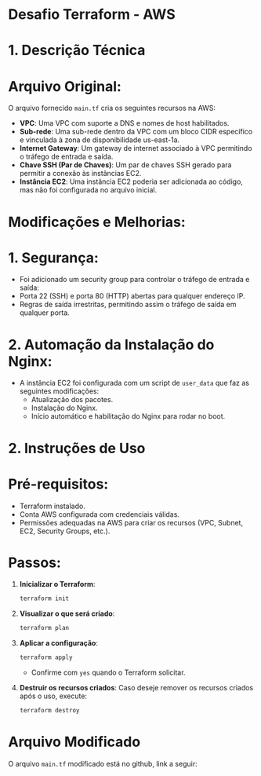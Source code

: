 
# Desafio Terraform - AWS

# 1. Descrição Técnica

# Arquivo Original:
O arquivo fornecido `main.tf` cria os seguintes recursos na AWS:

- **VPC**: Uma VPC com suporte a DNS e nomes de host habilitados.
- **Sub-rede**: Uma sub-rede dentro da VPC com um bloco CIDR específico e vinculada à zona de disponibilidade us-east-1a.
- **Internet Gateway**: Um gateway de internet associado à VPC permitindo o tráfego de entrada e saída.
- **Chave SSH (Par de Chaves)**: Um par de chaves SSH gerado para permitir a conexão às instâncias EC2.
- **Instância EC2**: Uma instância EC2 poderia ser adicionada ao código, mas não foi configurada no arquivo inicial.

# Modificações e Melhorias:

# 1. Segurança:
  - Foi adicionado um security group para controlar o tráfego de entrada e saída:
  - Porta 22 (SSH) e porta 80 (HTTP) abertas para qualquer endereço IP.
  - Regras de saída irrestritas, permitindo assim o tráfego de saída em qualquer porta.

# 2. Automação da Instalação do Nginx:
- A instância EC2 foi configurada com um script de `user_data` que faz as seguintes modificações: 
  - Atualização dos pacotes.
  - Instalação do Nginx.
  - Início automático e habilitação do Nginx para rodar no boot.

# 2. Instruções de Uso

# Pré-requisitos:
- Terraform instalado.
- Conta AWS configurada com credenciais válidas.
- Permissões adequadas na AWS para criar os recursos (VPC, Subnet, EC2, Security Groups, etc.).

# Passos:

1. **Inicializar o Terraform**:
   ```bash
   terraform init
   ```

2. **Visualizar o que será criado**:
   ```bash
   terraform plan
   ```

3. **Aplicar a configuração**:
   ```bash
   terraform apply
   ```
   - Confirme com `yes` quando o Terraform solicitar.

4. **Destruir os recursos criados**:
   Caso deseje remover os recursos criados após o uso, execute:
   ```bash
   terraform destroy
   ```

# Arquivo Modificado
O arquivo `main.tf` modificado está no github, link a seguir: 

